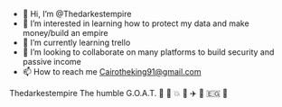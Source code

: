 - 👋 Hi, I’m @Thedarkestempire
- 👀 I’m interested in learning how to protect my data and make money/build an empire
- 🌱 I’m currently learning trello
- 💞️ I’m looking to collaborate on many platforms to build security and passive income
- 📫 How to reach me Cairotheking91@gmail.com

Thedarkestempire
The humble G.O.A.T. 🐏 🙌 💥 🙏 ✈️ 🐪 🇪🇬 🤙
